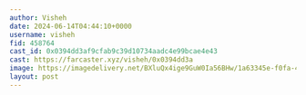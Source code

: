 ```yaml
---
author: Visheh
date: 2024-06-14T04:44:10+0000
username: visheh
fid: 458764
cast_id: 0x0394dd3af9cfab9c39d10734aadc4e99bcae4e43
cast: https://farcaster.xyz/visheh/0x0394dd3a
image: https://imagedelivery.net/BXluQx4ige9GuW0Ia56BHw/1a63345e-f0fa-439e-6232-42c9dd9c4400/original
layout: post
---
```


<img src='https://imagedelivery.net/BXluQx4ige9GuW0Ia56BHw/1a63345e-f0fa-439e-6232-42c9dd9c4400/original' alt='' referrerpolicy='no-referrer'/>
